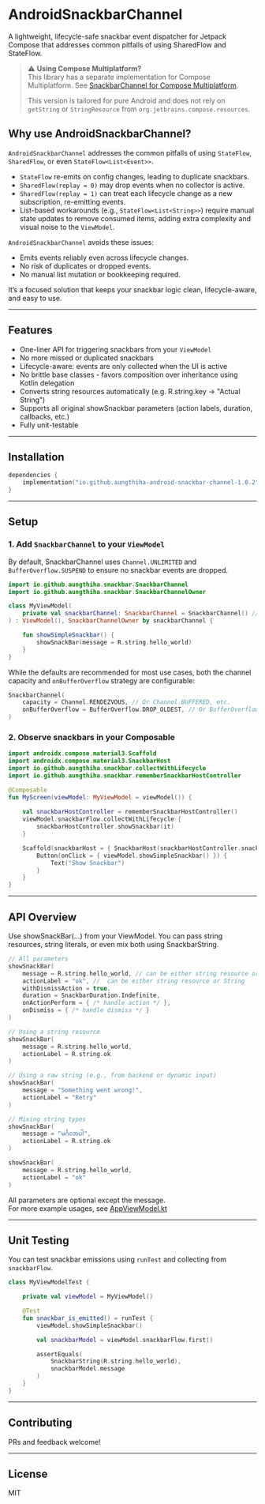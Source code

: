 # AndroidSnackbarChannel

A lightweight, lifecycle-safe snackbar event dispatcher for Jetpack Compose that addresses common pitfalls of using SharedFlow and StateFlow.

> ⚠️ **Using Compose Multiplatform?**  
> This library has a separate implementation for Compose Multiplatform. See [SnackbarChannel for Compose Multiplatform](https://github.com/AungThiha/SnackbarChannel).
>
> This version is tailored for pure Android and does not rely on `getString` or `StringResource` from `org.jetbrains.compose.resources`.
## Why use AndroidSnackbarChannel?

`AndroidSnackbarChannel` addresses the common pitfalls of using `StateFlow`, `SharedFlow`, or even `StateFlow<List<Event>>`.

- `StateFlow` re-emits on config changes, leading to duplicate snackbars.
- `SharedFlow(replay = 0)` may drop events when no collector is active.
- `SharedFlow(replay = 1)` can treat each lifecycle change as a new subscription, re-emitting events.
- List-based workarounds (e.g., `StateFlow<List<String>>`) require manual state updates to remove consumed items, adding extra complexity and visual noise to the `ViewModel`.

`AndroidSnackbarChannel` avoids these issues:

- Emits events reliably even across lifecycle changes.
- No risk of duplicates or dropped events.
- No manual list mutation or bookkeeping required.

It’s a focused solution that keeps your snackbar logic clean, lifecycle-aware, and easy to use.

---

## Features

- One-liner API for triggering snackbars from your `ViewModel`
- No more missed or duplicated snackbars
- Lifecycle-aware: events are only collected when the UI is active
- No brittle base classes - favors composition over inheritance using Kotlin delegation
- Converts string resources automatically (e.g. R.string.key → "Actual String")
- Supports all original showSnackbar parameters (action labels, duration, callbacks, etc.)
- Fully unit-testable

---

## Installation

```kotlin
dependencies {
    implementation("io.github.aungthiha-android-snackbar-channel-1.0.2")
}
```

---

## Setup

### 1. Add `SnackbarChannel` to your `ViewModel`
By default, SnackbarChannel uses `Channel.UNLIMITED` and `BufferOverflow.SUSPEND` to ensure no snackbar events are dropped.
```kotlin
import io.github.aungthiha.snackbar.SnackbarChannel
import io.github.aungthiha.snackbar.SnackbarChannelOwner

class MyViewModel(
    private val snackbarChannel: SnackbarChannel = SnackbarChannel() // Default: Channel.UNLIMITED
) : ViewModel(), SnackbarChannelOwner by snackbarChannel {

    fun showSimpleSnackbar() {
        showSnackBar(message = R.string.hello_world)
    }
}
```
While the defaults are recommended for most use cases, both the channel capacity and `onBufferOverflow` strategy are configurable:
```kotlin
SnackbarChannel(
    capacity = Channel.RENDEZVOUS, // Or Channel.BUFFERED, etc.
    onBufferOverflow = BufferOverflow.DROP_OLDEST, // Or BufferOverflow.DROP_LATEST
) 
```

### 2. Observe snackbars in your Composable
```kotlin
import androidx.compose.material3.Scaffold
import androidx.compose.material3.SnackbarHost
import io.github.aungthiha.snackbar.collectWithLifecycle
import io.github.aungthiha.snackbar.rememberSnackbarHostController

@Composable
fun MyScreen(viewModel: MyViewModel = viewModel()) {
    
    val snackbarHostController = rememberSnackbarHostController()
    viewModel.snackbarFlow.collectWithLifecycle {
        snackbarHostController.showSnackbar(it)
    }

    Scaffold(snackbarHost = { SnackbarHost(snackbarHostController.snackbarHostState) }) {
        Button(onClick = { viewModel.showSimpleSnackbar() }) {
            Text("Show Snackbar")
        }
    }
}
```

---

## API Overview
Use showSnackBar(...) from your ViewModel. You can pass string resources, string literals, or even mix both using SnackbarString.
```kotlin
// All parameters
showSnackBar(
    message = R.string.hello_world, // can be either string resource or String
    actionLabel = "ok", //  can be either string resource or String
    withDismissAction = true,
    duration = SnackbarDuration.Indefinite,
    onActionPerform = { /* handle action */ },
    onDismiss = { /* handle dismiss */ }
)

// Using a string resource
showSnackBar(
    message = R.string.hello_world,
    actionLabel = R.string.ok
)

// Using a raw string (e.g., from backend or dynamic input)
showSnackBar(
    message = "Something went wrong!",
    actionLabel = "Retry"
)

// Mixing string types
showSnackBar(
    message = "မင်္ဂလာပါ",
    actionLabel = R.string.ok
)

showSnackBar(
    message = R.string.hello_world,
    actionLabel = "ok"
)
```
All parameters are optional except the message.   
For more example usages, see [AppViewModel.kt](./app/src/main/java/io/github/aungthiha/snackbar/demo/MainViewModel.kt)

---

## Unit Testing
You can test snackbar emissions using `runTest` and collecting from `snackbarFlow`.

```kotlin
class MyViewModelTest {

    private val viewModel = MyViewModel()

    @Test
    fun snackbar_is_emitted() = runTest {
        viewModel.showSimpleSnackbar()

        val snackbarModel = viewModel.snackbarFlow.first()

        assertEquals(
            SnackbarString(R.string.hello_world),
            snackbarModel.message
        )
    }
}
```
---

## Contributing
PRs and feedback welcome!

---

## License
MIT
